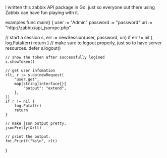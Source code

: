 I written this zabbix API package in Go.
just so everyone out there using Zabbix can have fun playing with it.

examples
func main() {
	user := "Admin"
	password := "password"
	uri := "http://zabbix/api_jsonrpc.php"

  // start a session
	s, err := newSession(user, password, uri)
	if err != nil {
		log.Fatal(err)
		return
	}
	// make sure to logout properly, just so to have server resources.
	defer s.logout()

	// show the token after successfully logined
	s.showToken()

	// get user infomation
	rlt, r := s.do(newRequest(
		"user.get",
		map[string]interface{}{
			"output": "extend",
		},
	))
	if r != nil {
		log.Fatal(r)
		return
	}

	// make json output pretty.
	jsonPretty(&rlt)

	// print the output.
	fmt.Printf("%s\n", rlt)
}

